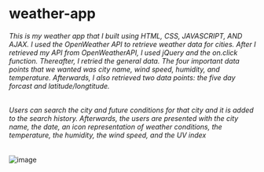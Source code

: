 # weather-app

###### This is my weather app that I built using HTML, CSS, JAVASCRIPT, AND AJAX. I used the OpenWeather API to retrieve weather data for cities. After I retrieved my API from OpenWeatherAPI, I used jQuery and the on.click function. Thereafter, I retried the general data. The four important data points that we wanted was city name, wind speed, humidity, and temperature. Afterwards, I also retrieved two data points: the five day forcast and latitude/longtitude. 

###### Users can search the city and future conditions for that city and it is added to the search history. Afterwards, the users are presented with the city name, the date, an icon representation of weather conditions, the temperature, the humidity, the wind speed, and the UV index

![image](https://user-images.githubusercontent.com/25271965/81491082-699a1a00-924f-11ea-8b68-36b38ce92e4e.png)

